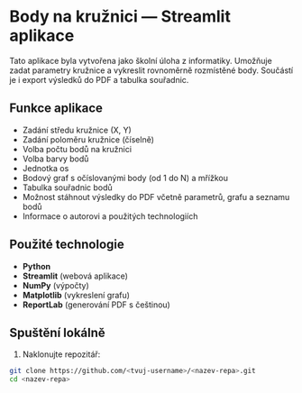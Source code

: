 # Body na kružnici — Streamlit aplikace

Tato aplikace byla vytvořena jako školní úloha z informatiky. Umožňuje zadat parametry kružnice a vykreslit rovnoměrně rozmístěné body. Součástí je i export výsledků do PDF a tabulka souřadnic.

## Funkce aplikace

- Zadání středu kružnice (X, Y)
- Zadání poloměru kružnice (číselně)
- Volba počtu bodů na kružnici
- Volba barvy bodů
- Jednotka os
- Bodový graf s očíslovanými body (od 1 do N) a mřížkou
- Tabulka souřadnic bodů
- Možnost stáhnout výsledky do PDF včetně parametrů, grafu a seznamu bodů
- Informace o autorovi a použitých technologiích

## Použité technologie

- **Python**
- **Streamlit** (webová aplikace)
- **NumPy** (výpočty)
- **Matplotlib** (vykreslení grafu)
- **ReportLab** (generování PDF s češtinou)

## Spuštění lokálně

1. Naklonujte repozitář:
```bash
git clone https://github.com/<tvuj-username>/<nazev-repa>.git
cd <nazev-repa>
